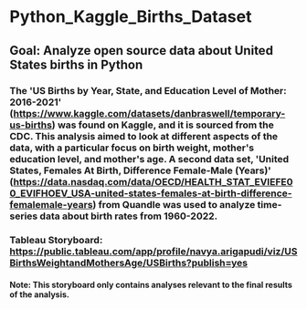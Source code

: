 # Python_Kaggle_Births_Dataset
## Goal: Analyze open source data about United States births in Python
### The 'US Births by Year, State, and Education Level of Mother: 2016-2021' (https://www.kaggle.com/datasets/danbraswell/temporary-us-births) was found on Kaggle, and it is sourced from the CDC. This analysis aimed to look at different aspects of the data, with a particular focus on birth weight, mother's education level, and mother's age. A second data set, 'United States, Females At Birth, Difference Female-Male (Years)' (https://data.nasdaq.com/data/OECD/HEALTH_STAT_EVIEFE00_EVIFHOEV_USA-united-states-females-at-birth-difference-femalemale-years) from Quandle was used to analyze time-series data about birth rates from 1960-2022.
### Tableau Storyboard: https://public.tableau.com/app/profile/navya.arigapudi/viz/USBirthsWeightandMothersAge/USBirths?publish=yes 
#### Note: This storyboard only contains analyses relevant to the final results of the analysis.
